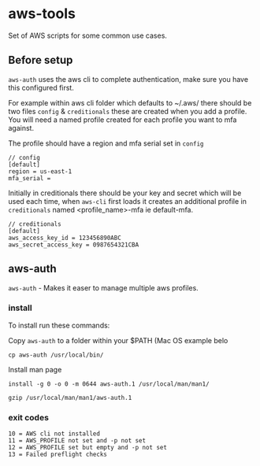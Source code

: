 # aws-tools
Set of AWS scripts for some common use cases.

## Before setup
`aws-auth` uses the aws cli to complete authentication, make sure you have this configured first.

For example within aws cli folder which defaults to ~/.aws/ there should be two files `config` & `creditionals` these are created when you add a profile. You will need a named profile created for each profile you want to mfa against.

The profile should have a region and mfa serial set in `config`

```
// config
[default]
region = us-east-1
mfa_serial = 
```

Initially in creditionals there should be your key and secret which will be used each time, when `aws-cli` first loads it creates an additional profile in `creditionals` named <profile_name>-mfa ie default-mfa.

```
// creditionals
[default]
aws_access_key_id = 123456890ABC
aws_secret_access_key = 0987654321CBA
```


## aws-auth
`aws-auth` - Makes it easer to manage multiple aws profiles.

### install
To install run these commands:

Copy `aws-auth` to a folder within your $PATH (Mac OS example belo

`cp aws-auth /usr/local/bin/`

Install man page

`install -g 0 -o 0 -m 0644 aws-auth.1 /usr/local/man/man1/`

`gzip /usr/local/man/man1/aws-auth.1`

### exit codes
    10 = AWS cli not installed
    11 = AWS_PROFILE not set and -p not set
    12 = AWS_PROFILE set but empty and -p not set
    13 = Failed preflight checks
